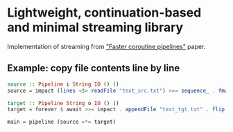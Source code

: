 # Lightweight, continuation-based and minimal streaming library

Implementation of streaming from ["Faster coroutine pipelines"](https://dl.acm.org/citation.cfm?doid=3136534.3110249) paper.

## Example: copy file contents line by line

```haskell
source :: Pipeline i String IO () ()
source = impact (lines <$> readFile "text_src.txt") >>= sequence_ . fmap yield

target :: Pipeline String o IO () ()
target = forever $ await >>= impact . appendFile "text_tgt.txt" . flip (<>) "\n"

main = pipeline (source =*= target)
```
